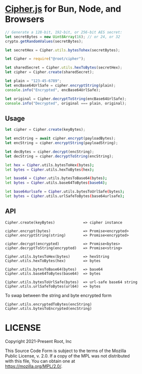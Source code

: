 # [Cipher.js](https://github.com/therootcompany/cipher.js) for Bun, Node, and Browsers

```js
// Generate a 128-bit, 192-bit, or 256-bit AES secret:
let secretBytes = new Uint8Array(16); // or 24, or 32
crypto.getRandomValues(secretBytes);

let secretHex = Cipher.utils.bytesTohex(secretBytes);
```

```js
let Cipher = require("@root/cipher");

let sharedSecret = Cipher.utils.hexToBytes(secretHex);
let cipher = Cipher.create(sharedSecret);

let plain = "123-45-6789";
let encBase64UrlSafe = cipher.encryptString(plain);
console.info("Encrypted", encBase64UrlSafe);

let original = Cipher.decryptToString(encBase64UrlSafe);
console.info("Decrypted", original === plain, original);
```

## Usage

```js
let cipher = Cipher.create(keyBytes);

let encString = await cipher.encrypt(payloadBytes);
let encString = cipher.encryptString(payloadString);

let decBytes = cipher.decrypt(encString);
let decString = cipher.decryptToString(encString);
```

```sh
let hex = Cipher.utils.bytesToHex(bytes);
let bytes = Cipher.utils.hexToBytes(hex);

let base64 = Cipher.utils.bytesToBase64(bytes);
let bytes = Cipher.utils.base64ToBytes(base64);

let base64urlsafe = Cipher.utils.bytesToUrlSafe(bytes);
let bytes = Cipher.utils.urlSafeToBytes(base64urlsafe);
```

## API

```text
Cipher.create(keyBytes)             => cipher instance

cipher.encrypt(bytes)               => Promise<encrypted>
cipher.encryptString(string)        => Promise<encrypted>

cipher.decrypt(encrypted)           => Promise<bytes>
cipher.decryptToString(encrypted)   => Promise<string>
```

```text
Cipher.utils.bytesToHex(bytes)      => hexString
Cipher.utils.hexToBytes(hex)        => bytes

Cipher.utils.bytesToBase64(bytes)   => base64
Cipher.utils.base64ToBytes(base64)  => bytes

Cipher.utils.bytesToUrlSafe(bytes)  => url-safe base64 string
Cipher.utils.urlSafeToBytes(url64)  => bytes
```

To swap between the string and byte encrypted form

```text
Cipher.utils.encryptedToBytes(encString)
Cipher.utils.bytesToEncrypted(encString)
```

# LICENSE

Copyright 2021-Present Root, Inc

This Source Code Form is subject to the terms of the Mozilla \
Public License, v. 2.0. If a copy of the MPL was not distributed \
with this file, You can obtain one at \
https://mozilla.org/MPL/2.0/.
